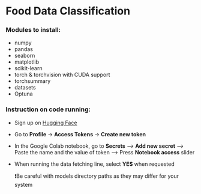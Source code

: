 # Food Data Classification
### Modules to install: 
  * numpy
  * pandas
  * seaborn
  * matplotlib
  * scikit-learn
  * torch & torchvision with CUDA support
  * torchsummary
  * datasets
  * Optuna

### Instruction on code running:
* Sign up on [Hugging Face](https://huggingface.co/)
* Go to **Profile** -> **Access Tokens** -> **Create new token**
* In the Google Colab notebook, go to **Secrets** --> **Add new secret** --> Paste the name and the value of token --> Press **Notebook access** slider
* When running the data fetching line, select **YES** when requested
    
  ❗️Be careful with models directory paths as they may differ for your system 
